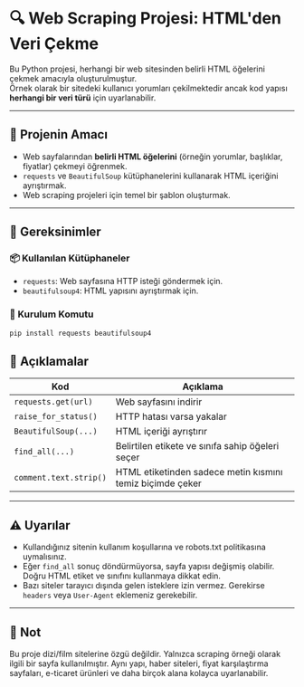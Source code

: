 # 🔍 Web Scraping Projesi: HTML'den Veri Çekme

Bu Python projesi, herhangi bir web sitesinden belirli HTML öğelerini çekmek amacıyla oluşturulmuştur.  
Örnek olarak bir sitedeki kullanıcı yorumları çekilmektedir ancak kod yapısı **herhangi bir veri türü** için uyarlanabilir.

---

## 🎯 Projenin Amacı

- Web sayfalarından **belirli HTML öğelerini** (örneğin yorumlar, başlıklar, fiyatlar) çekmeyi öğrenmek.
- `requests` ve `BeautifulSoup` kütüphanelerini kullanarak HTML içeriğini ayrıştırmak.
- Web scraping projeleri için temel bir şablon oluşturmak.

---

## 🧰 Gereksinimler

### 📦 Kullanılan Kütüphaneler

- `requests`: Web sayfasına HTTP isteği göndermek için.
- `beautifulsoup4`: HTML yapısını ayrıştırmak için.

### 🔧 Kurulum Komutu

```bash
pip install requests beautifulsoup4
```

## 🧠 Açıklamalar

| Kod | Açıklama |
|------|----------|
| `requests.get(url)` | Web sayfasını indirir |
| `raise_for_status()` | HTTP hatası varsa yakalar |
| `BeautifulSoup(...)` | HTML içeriği ayrıştırır |
| `find_all(...)` | Belirtilen etikete ve sınıfa sahip öğeleri seçer |
| `comment.text.strip()` | HTML etiketinden sadece metin kısmını temiz biçimde çeker |

---

## ⚠️ Uyarılar

- Kullandığınız sitenin kullanım koşullarına ve robots.txt politikasına uymalısınız.
- Eğer `find_all` sonuç döndürmüyorsa, sayfa yapısı değişmiş olabilir. Doğru HTML etiket ve sınıfını kullanmaya dikkat edin.
- Bazı siteler tarayıcı dışında gelen isteklere izin vermez. Gerekirse `headers` veya `User-Agent` eklemeniz gerekebilir.

---

## 📌 Not

Bu proje dizi/film sitelerine özgü değildir. Yalnızca scraping örneği olarak ilgili bir sayfa kullanılmıştır. Aynı yapı, haber siteleri, fiyat karşılaştırma sayfaları, e-ticaret ürünleri ve daha birçok alana kolayca uyarlanabilir.
